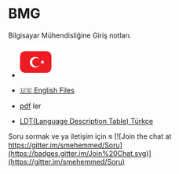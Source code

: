 # BMG
Bilgisayar Mühendisliğine Giriş notları.

* [![Türkçe Dosyalar](/img/tr.png)](/doc/tr/)
* [:us: English Files](/doc/en/)

* [pdf](https://github.com/PAU-Projects/BMG/blob/master/doc/) ler
* [LDT(Language Description Table) Türkçe](https://github.com/PAU-Projects/BMG/blob/master/doc/tr/LDT_tr.md)

Soru sormak ve ya iletişim için :on: [![Join the chat at https://gitter.im/smehemmed/Soru](https://badges.gitter.im/Join%20Chat.svg)](https://gitter.im/smehemmed/Soru)
